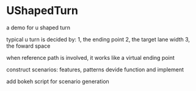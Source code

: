 # UShapedTurn
a demo for u shaped turn

typical u turn is decided by:
1, the ending point
2, the target lane width
3, the foward space

when reference path is involved, it works like a virtual ending point


construct scenarios: features, patterns
devide function and implement

add bokeh script for scenario generation